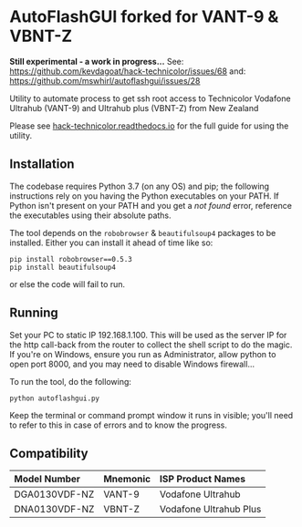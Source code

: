 # AutoFlashGUI forked for VANT-9 & VBNT-Z

**Still experimental - a work in progress...**
See: https://github.com/kevdagoat/hack-technicolor/issues/68
and: https://github.com/mswhirl/autoflashgui/issues/28

Utility to automate process to get ssh root access to Technicolor Vodafone Ultrahub (VANT-9) and Ultrahub plus (VBNT-Z) from New Zealand

Please see [hack-technicolor.readthedocs.io](https://hack-technicolor.readthedocs.io) for the full guide for using the utility.

## Installation

The codebase requires Python 3.7 (on any OS) and pip; the following instructions
rely on you having the Python executables on your PATH.  If Python isn't
present on your PATH and you get a *not found* error, reference the
executables using their absolute paths.

The tool depends on the `robobrowser` & `beautifulsoup4` packages to be installed.  Either
you can install it ahead of time like so:

```
pip install robobrowser==0.5.3
pip install beautifulsoup4
```
or else the code will fail to run.

## Running

Set your PC to static IP 192.168.1.100. This will be used as the server IP for the http call-back from the router to collect the shell script to do the magic. If you're on Windows, ensure you run as Administrator, allow python to open port 8000, and you may need to disable Windows firewall...

To run the tool, do the following:

```
python autoflashgui.py
```

Keep the terminal or command prompt window it runs in visible; you'll need to
refer to this in case of errors and to know the progress.

## Compatibility


| Model Number    | Mnemonic | ISP Product Names
|:----------------|:---------|:--------------------------
| DGA0130VDF-NZ   | VANT-9   | Vodafone Ultrahub
| DNA0130VDF-NZ   | VBNT-Z   | Vodafone Ultrahub Plus
 
